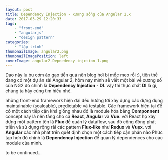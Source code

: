 ```yaml
---
layout: post
title: Dependency Injection - xương sống của Angular 2.x
date: 2017-03-29 12:20:33
tags: 
	- "front-end"
	- "angularjs"
	- "design pattern"
categories:
	- "lập trình"
thumbnailImage: angular2.png
thumbnailImagePosition: left
coverImage: angular2-Depnedency-injction-1.png
---
```


Dao này lu bu cơm áo gạo tiền quá nên blog hơi bị mốc meo rồi :), tiện thể đang có một dự án sài Angular 2, hôm nay mình sẽ viết một bài về xương số của NG2 đó chính là **Dependency Injection** - **DI**. vậy thì  thực chất **DI** là gì, chúng ta hãy cùng tìm hiểu nhé.
<!--more-->

những front-end framework hiện đại đều hướng tới xây dựng các dựng dụng maintainable (scaleable), predictable và testable. Các framework hiện tại đề có một cách tiếp cận khá giống nhau đó là module hóa bằng **Componnent** concept này là nền tảng cho  cả **React**, **Angular** và **Vue**. với React họ xây dựng một pattern tên là **Flux** đề quản lý dataflow, sau đó cộng đòng phát triển và sử dụng rộng rãi các pattern **Flux-like** như **Redux** và **Vuex**. vơi **Angular** các nhà phát trển quết định chọn một cách tiếp cận phần nào Phức tạp hơn đó chính là **Dependency Injection** để quản lý dependences cho các module của mình.

to be continued...
